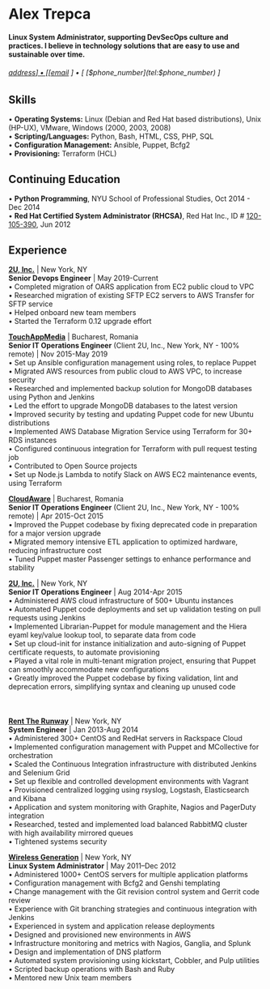# Alex Trepca

#### Linux System Administrator, supporting DevSecOps culture and practices. I believe in technology solutions that are easy to use and sustainable over time.

###### [ $address ] • [ [$email](mailto:$email) ] • [ [$phone_number](tel:$phone_number) ]

## Skills
• **Operating Systems:** Linux (Debian and Red Hat based distributions), Unix (HP-UX), VMware, Windows (2000, 2003, 2008)  
• **Scripting/Languages:** Python, Bash, HTML, CSS, PHP, SQL  
• **Configuration Management:** Ansible, Puppet, Bcfg2  
• **Provisioning:** Terraform (HCL)

## Continuing Education
• **Python Programming**, NYU School of Professional Studies, Oct 2014 - Dec 2014  
• **Red Hat Certified System Administrator (RHCSA)**, Red Hat Inc., ID # [120-105-390](https://www.redhat.com/rhtapps/services/verify?certId=120-105-390), Jun 2012

## Experience
**[2U, Inc.](https://2u.com/)** | New York, NY  
**Senior Devops Engineer** | May 2019-Current  
• Completed migration of OARS application from EC2 public cloud to VPC  
• Researched migration of existing SFTP EC2 servers to AWS Transfer for SFTP service  
• Helped onboard new team members  
• Started the Terraform 0.12 upgrade effort

**[TouchAppMedia](http://www.touchappmedia.com/)** | Bucharest, Romania  
**Senior IT Operations Engineer** (Client 2U, Inc., New York, NY - 100% remote) | Nov 2015-May 2019  
• Set up Ansible configuration management using roles, to replace Puppet  
• Migrated AWS resources from public cloud to AWS VPC, to increase security  
• Researched and implemented backup solution for MongoDB databases using Python and Jenkins  
• Led the effort to upgrade MongoDB databases to the latest version  
• Improved security by testing and updating Puppet code for new Ubuntu distributions  
• Implemented AWS Database Migration Service using Terraform for 30+ RDS instances  
• Configured continuous integration for Terraform with pull request testing job  
• Contributed to Open Source projects  
• Set up Node.js Lambda to notify Slack on AWS EC2 maintenance events, using Terraform

**[CloudAware](https://cloudaware.com/)** | Bucharest, Romania  
**Senior IT Operations Engineer** (Client 2U, Inc., New York, NY - 100% remote) | Apr 2015-Oct 2015  
• Improved the Puppet codebase by fixing deprecated code in preparation for a major version upgrade  
• Migrated memory intensive ETL application to optimized hardware, reducing infrastructure cost  
• Tuned Puppet master Passenger settings to enhance performance and stability

**[2U, Inc.](https://2u.com/)** | New York, NY  
**Senior IT Operations Engineer** | Aug 2014-Apr 2015  
• Administered AWS cloud infrastructure of 500+ Ubuntu instances  
• Automated Puppet code deployments and set up validation testing on pull requests using Jenkins  
• Implemented Librarian-Puppet for module management and the Hiera eyaml key/value lookup tool, to separate data from code  
• Set up cloud-init for instance initialization and auto-signing of Puppet certificate requests, to automate provisioning  
• Played a vital role in multi-tenant migration project, ensuring that Puppet can smoothly accommodate new configurations  
• Greatly improved the Puppet codebase by fixing validation, lint and deprecation errors, simplifying syntax and cleaning up unused code  
<br/><br/><br/>
**[Rent The Runway](https://www.renttherunway.com/)** | New York, NY  
**System Engineer** | Jan 2013-Aug 2014  
• Administered 300+ CentOS and RedHat servers in Rackspace Cloud  
• Implemented configuration management with Puppet and MCollective for orchestration  
• Scaled the Continuous Integration infrastructure with distributed Jenkins and Selenium Grid  
• Set up flexible and controlled development environments with Vagrant  
• Provisioned centralized logging using rsyslog, Logstash, Elasticsearch and Kibana  
• Application and system monitoring with Graphite, Nagios and PagerDuty integration  
• Researched, tested and implemented load balanced RabbitMQ cluster with high availability mirrored queues  
• Tightened systems security

**[Wireless Generation](https://amplify.com/)** | New York, NY  
**Linux System Administrator** | May 2011–Dec 2012  
• Administered 1000+ CentOS servers for multiple application platforms  
• Configuration management with Bcfg2 and Genshi templating  
• Change management with the Git revision control system and Gerrit code review  
• Experience with Git branching strategies and continuous integration with Jenkins  
• Experienced in system and application release deployments  
• Designed and provisioned new environments in AWS  
• Infrastructure monitoring and metrics with Nagios, Ganglia, and Splunk  
• Design and implementation of DNS platform  
• Automated system provisioning using kickstart, Cobbler, and Pulp utilities  
• Scripted backup operations with Bash and Ruby  
• Mentored new Unix team members
